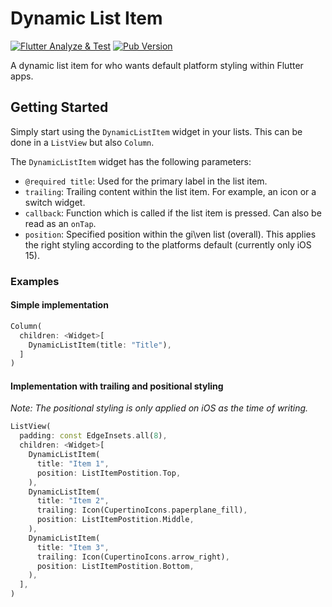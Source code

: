 # Dynamic List Item

[![Flutter Analyze & Test](https://github.com/sems/dynamic_list_item/actions/workflows/flutter-test.yml/badge.svg?branch=master)](https://github.com/sems/dynamic_list_item/actions/workflows/flutter-test.yml)
[![Pub Version](https://img.shields.io/pub/v/dynamic_list_item)](https://pub.dev/packages/dynamic_list_item)

A dynamic list item for who wants default platform styling within Flutter apps.

## Getting Started

Simply start using the `DynamicListItem` widget in your lists. This can be done in a `ListView` but also `Column`.

The `DynamicListItem` widget has the following parameters:

- `@required title`: Used for the primary label in the list item.
- `trailing`: Trailing content within the list item. For example, an icon or a switch widget.
- `callback`: Function which is called if the list item is pressed. Can also be read as an `onTap`.
- `position`: Specified position within the gi\ven list (overall). This applies the right styling according to the platforms default (currently only iOS 15). 

### Examples

#### Simple implementation
```dart
Column(
  children: <Widget>[
    DynamicListItem(title: "Title"),
  ]
)
```

#### Implementation with trailing and positional styling
_Note: The positional styling is only applied on iOS as the time of writing._
```dart
ListView(
  padding: const EdgeInsets.all(8),
  children: <Widget>[
    DynamicListItem(
      title: "Item 1", 
      position: ListItemPostition.Top,
    ),
    DynamicListItem(
      title: "Item 2", 
      trailing: Icon(CupertinoIcons.paperplane_fill),
      position: ListItemPostition.Middle,
    ),
    DynamicListItem(
      title: "Item 3",
      trailing: Icon(CupertinoIcons.arrow_right),
      position: ListItemPostition.Bottom,
    ),
  ],
)
```
